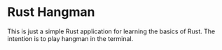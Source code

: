 # Rust Hangman

This is just a simple Rust application for learning the basics of Rust.
The intention is to play hangman in the terminal.
